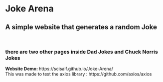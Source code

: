 # Joke Arena
<h2>A simple website that generates a random Joke</h2><br>
<h3> there are two other pages inside Dad Jokes and Chuck Norris Jokes</h3>
<b>Website Demo: </b> https://scisaif.github.io/Joke-Arena/ <br>
This was made to test the axios library : https://github.com/axios/axios <br> 
